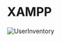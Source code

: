 # XAMPP
 
![UserInventory](https://user-images.githubusercontent.com/23363940/157933426-65a5e89e-031a-421d-b455-e3147769cb33.PNG)
